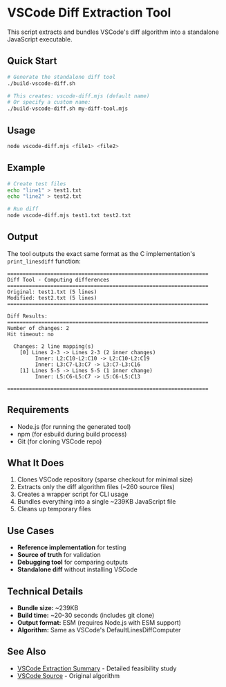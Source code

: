 # VSCode Diff Extraction Tool

This script extracts and bundles VSCode's diff algorithm into a standalone JavaScript executable.

## Quick Start

```bash
# Generate the standalone diff tool
./build-vscode-diff.sh

# This creates: vscode-diff.mjs (default name)
# Or specify a custom name:
./build-vscode-diff.sh my-diff-tool.mjs
```

## Usage

```bash
node vscode-diff.mjs <file1> <file2>
```

## Example

```bash
# Create test files
echo "line1" > test1.txt
echo "line2" > test2.txt

# Run diff
node vscode-diff.mjs test1.txt test2.txt
```

## Output

The tool outputs the exact same format as the C implementation's `print_linesdiff` function:

```
=================================================================
Diff Tool - Computing differences
=================================================================
Original: test1.txt (5 lines)
Modified: test2.txt (5 lines)
=================================================================

Diff Results:
=================================================================
Number of changes: 2
Hit timeout: no

  Changes: 2 line mapping(s)
    [0] Lines 2-3 -> Lines 2-3 (2 inner changes)
         Inner: L2:C10-L2:C10 -> L2:C10-L2:C19
         Inner: L3:C7-L3:C7 -> L3:C7-L3:C16
    [1] Lines 5-5 -> Lines 5-5 (1 inner change)
         Inner: L5:C6-L5:C7 -> L5:C6-L5:C13

=================================================================
```

## Requirements

- Node.js (for running the generated tool)
- npm (for esbuild during build process)
- Git (for cloning VSCode repo)

## What It Does

1. Clones VSCode repository (sparse checkout for minimal size)
2. Extracts only the diff algorithm files (~260 source files)
3. Creates a wrapper script for CLI usage
4. Bundles everything into a single ~239KB JavaScript file
5. Cleans up temporary files

## Use Cases

- **Reference implementation** for testing
- **Source of truth** for validation
- **Debugging tool** for comparing outputs
- **Standalone diff** without installing VSCode

## Technical Details

- **Bundle size:** ~239KB
- **Build time:** ~20-30 seconds (includes git clone)
- **Output format:** ESM (requires Node.js with ESM support)
- **Algorithm:** Same as VSCode's DefaultLinesDiffComputer

## See Also

- [VSCode Extraction Summary](dev-docs/vscode-extraction-summary.md) - Detailed feasibility study
- [VSCode Source](https://github.com/microsoft/vscode/blob/main/src/vs/editor/common/diff/defaultLinesDiffComputer/defaultLinesDiffComputer.ts) - Original algorithm
